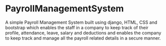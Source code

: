 # PayrollManagementSystem
A simple Payroll Management System built using django, HTML, CSS and bootstrap which enables the staff in a company to keep track of their profile, attendance, leave, salary and deductions and enables the company to keep track and manage all the payroll related details in a secure manner.
